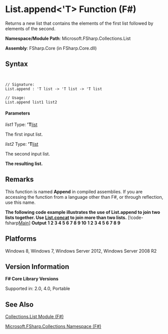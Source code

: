 # List.append<'T> Function (F#)

Returns a new list that contains the elements of the first list followed by elements of the second.

**Namespace/Module Path**: Microsoft.FSharp.Collections.List

**Assembly**: FSharp.Core (in FSharp.Core.dll)


## Syntax


```


// Signature:
List.append : 'T list -> 'T list -> 'T list

// Usage:
List.append list1 list2

```



#### Parameters
*list1*
Type: **'T**[list](http://msdn.microsoft.com/en-us/library/c627b668-477b-4409-91ed-06d7f1b3e4a7)


The first input list.


*list2*
Type: **'T**[list](http://msdn.microsoft.com/en-us/library/c627b668-477b-4409-91ed-06d7f1b3e4a7)


The second input list.



**The resulting list.**
## Remarks
This function is named **Append** in compiled assemblies. If you are accessing the function from a language other than F#, or through reflection, use this name.

**The following code example illustrates the use of List.append to join two lists together. Use [List.concat](http://msdn.microsoft.com/en-us/library/c5afd433-8764-4ea8-a6a8-937fb4d77c4c) to join more than two lists.**
[!code-fsharp[Main](snippets/fslists/snippet26.fs)]
**Output**
**1 2 3 4 5 6 7 8 9 10**
**1 2 3 4 5 6 7 8 9**
## Platforms
Windows 8, Windows 7, Windows Server 2012, Windows Server 2008 R2


## Version Information
**F# Core Library Versions**

Supported in: 2.0, 4.0, Portable




## See Also
[Collections.List Module &#40;F&#35;&#41;](Collections.List+Module+%28FSharp%29.md)

[Microsoft.FSharp.Collections Namespace &#40;F&#35;&#41;](Microsoft.FSharp.Collections+Namespace+%28FSharp%29.md)

